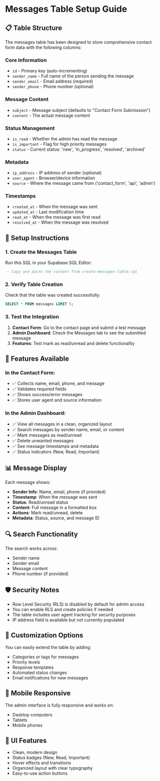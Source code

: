 # Messages Table Setup Guide

## 📋 Table Structure

The messages table has been designed to store comprehensive contact form data with the following columns:

### Core Information
- `id` - Primary key (auto-incrementing)
- `sender_name` - Full name of the person sending the message
- `sender_email` - Email address (required)
- `sender_phone` - Phone number (optional)

### Message Content
- `subject` - Message subject (defaults to "Contact Form Submission")
- `content` - The actual message content

### Status Management
- `is_read` - Whether the admin has read the message
- `is_important` - Flag for high priority messages
- `status` - Current status: 'new', 'in_progress', 'resolved', 'archived'

### Metadata
- `ip_address` - IP address of sender (optional)
- `user_agent` - Browser/device information
- `source` - Where the message came from ('contact_form', 'api', 'admin')

### Timestamps
- `created_at` - When the message was sent
- `updated_at` - Last modification time
- `read_at` - When the message was first read
- `resolved_at` - When the message was resolved

## 🚀 Setup Instructions

### 1. Create the Messages Table

Run this SQL in your Supabase SQL Editor:

```sql
-- Copy and paste the content from create-messages-table.sql
```

### 2. Verify Table Creation

Check that the table was created successfully:

```sql
SELECT * FROM messages LIMIT 5;
```

### 3. Test the Integration

1. **Contact Form**: Go to the contact page and submit a test message
2. **Admin Dashboard**: Check the Messages tab to see the submitted message
3. **Features**: Test mark as read/unread and delete functionality

## 🎯 Features Available

### In the Contact Form:
- ✅ Collects name, email, phone, and message
- ✅ Validates required fields
- ✅ Shows success/error messages
- ✅ Stores user agent and source information

### In the Admin Dashboard:
- ✅ View all messages in a clean, organized layout
- ✅ Search messages by sender name, email, or content
- ✅ Mark messages as read/unread
- ✅ Delete unwanted messages
- ✅ See message timestamps and metadata
- ✅ Status indicators (New, Read, Important)

## 📊 Message Display

Each message shows:
- **Sender Info**: Name, email, phone (if provided)
- **Timestamp**: When the message was sent
- **Status**: Read/unread status
- **Content**: Full message in a formatted box
- **Actions**: Mark read/unread, delete
- **Metadata**: Status, source, and message ID

## 🔍 Search Functionality

The search works across:
- Sender name
- Sender email
- Message content
- Phone number (if provided)

## 🛡️ Security Notes

- Row Level Security (RLS) is disabled by default for admin access
- You can enable RLS and create policies if needed
- The table includes user agent tracking for security purposes
- IP address field is available but not currently populated

## 🔧 Customization Options

You can easily extend the table by adding:
- Categories or tags for messages
- Priority levels
- Response templates
- Automated status changes
- Email notifications for new messages

## 📱 Mobile Responsive

The admin interface is fully responsive and works on:
- Desktop computers
- Tablets
- Mobile phones

## 🎨 UI Features

- Clean, modern design
- Status badges (New, Read, Important)
- Hover effects and transitions
- Organized layout with clear typography
- Easy-to-use action buttons
